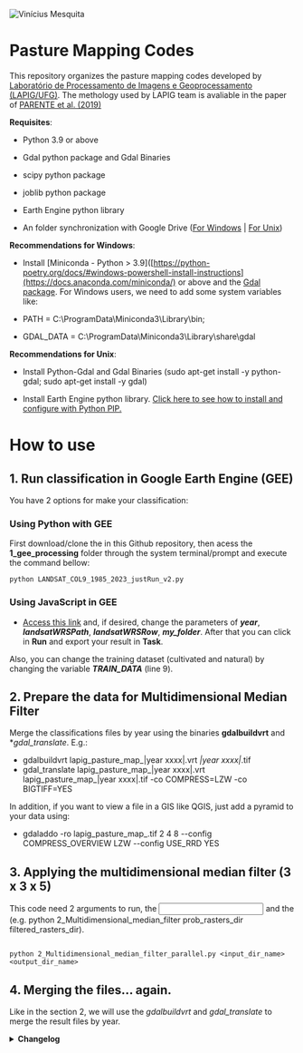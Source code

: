![Vinícius Mesquita](Logo_v2.png)

# Pasture Mapping Codes

This repository organizes the pasture mapping codes developed by [Laboratório de Processamento de Imagens e Geoprocessamento (LAPIG/UFG)](https://www.lapig.iesa.ufg.br/). The methology used by LAPIG team is avaliable in the paper of [PARENTE et al. (2019)](https://www.sciencedirect.com/science/article/pii/S0034425719303207) 

**Requisites**:

* Python 3.9 or above
  
* Gdal python package and Gdal Binaries
  
* scipy python package

* joblib python package
  
* Earth Engine python library
  
* An folder synchronization with Google Drive ([For Windows](https://www.google.com/drive/download/) | [For Unix](https://github.com/odeke-em/drive))
  
**Recommendations for Windows**: 
* Install [Miniconda - Python > 3.9]([https://python-poetry.org/docs/#windows-powershell-install-instructions](https://docs.anaconda.com/miniconda/) or above and the [Gdal package](https://anaconda.org/conda-forge/gdal). For Windows users, we need to add some system variables like:
      
* PATH =  C:\ProgramData\Miniconda3\Library\bin;
* GDAL_DATA = C:\ProgramData\Miniconda3\Library\share\gdal
  
**Recommendations for Unix**:

* Install Python-Gdal and Gdal Binaries (sudo apt-get install -y python-gdal; sudo apt-get install -y gdal)

* Install Earth Engine python library. [Click here to see how to install and configure with Python PIP.](https://developers.google.com/earth-engine/guides/python_install )

# How to use

## 1. Run classification in Google Earth Engine (GEE)

You have 2 options for make your classification:

### Using Python with GEE

First download/clone the in this Github repository, then acess the **1_gee_processing** folder through the system terminal/prompt and execute the command bellow:

```shell
python LANDSAT_COL9_1985_2023_justRun_v2.py
```

### Using JavaScript in GEE

* [Access this link](https://code.earthengine.google.com/99b5b1ca6996e0282100e7f2753faebd) and, if desired, change the parameters of ***year***, ***landsatWRSPath***, ***landsatWRSRow***, ***my_folder***. After that you can click in **Run** and export your result in **Task**.

Also, you can change the training dataset (cultivated and natural) by changing the variable ***TRAIN_DATA*** (line 9).

## 2. Prepare the data for Multidimensional Median Filter

Merge the classifications files by year using the binaries **gdalbuildvrt** and **gdal_translate*. E.g.:

* gdalbuildvrt lapig_pasture_map_|year xxxx|.vrt *_|year xxxx|_*.tif
* gdal_translate lapig_pasture_map_|year xxxx|.vrt lapig_pasture_map_|year xxxx|.tif -co COMPRESS=LZW -co BIGTIFF=YES

In addition, if you want to view a file in a GIS like QGIS, just add a pyramid to your data using:

* gdaladdo -ro lapig_pasture_map_<year xxxx>.tif 2 4 8 --config COMPRESS_OVERVIEW LZW --config USE_RRD YES

## 3. Applying the multidimensional median filter (3 x 3 x 5)

This code need 2 arguments to run, the **<input directory>** and the **<output directory>** (e.g. python 2_Multidimensional_median_filter prob_rasters_dir filtered_rasters_dir).

```shell

python 2_Multidimensional_median_filter_parallel.py <input_dir_name> <output_dir_name>

```

## 4. Merging the files... again.

Like in the section 2, we will use the *gdalbuildvrt* and *gdal_translate* to merge the result files by year.

<details>
<summary> <b>Changelog</b> </summary>
<p>* Version 3.0 released (Github version)</p>
</details>
